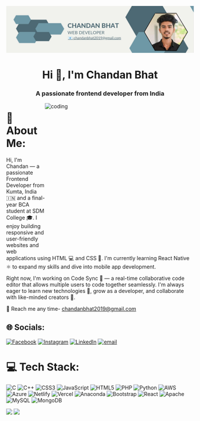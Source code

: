 ![logo](https://github.com/chandanbhat63/chandanbhat63/blob/main/chandu.jpeg)
<h1 align="center">Hi 👋, I'm Chandan Bhat</h1>
<h3 align="center">A passionate frontend developer from India</h3>
<img align="right" alt="coding" width="400" height="400" src="https://img.freepik.com/free-photo/person-playing-3d-video-games-device_23-2151005751.jpg?t=st=1744979809~exp=1744983409~hmac=4ac3aa3275a480867054c1c14df0d4f2700f730671c80410747c59d03ae72213&w=1380">


# 💫 About Me:
Hi, I'm Chandan — a passionate Frontend Developer from Kumta, India 🇮🇳 and a final-year BCA student at SDM College 🎓. I enjoy building responsive and user-friendly websites and web applications using HTML 💻 and CSS 🎨. I'm currently learning React Native ⚛️ to expand my skills and dive into mobile app development.


Right now, I'm working on Code Sync 🚀 — a real-time collaborative code editor that allows multiple users to code together seamlessly. 
I'm always eager to learn new technologies 🧠, grow as a developer, and collaborate with like-minded creators 🤝.

📧 Reach me any time- chandanbhat2019@gmail.com


## 🌐 Socials:
[![Facebook](https://img.shields.io/badge/Facebook-%231877F2.svg?logo=Facebook&logoColor=white)](https://www.facebook.com/share/1C7RHeWY8z/) [![Instagram](https://img.shields.io/badge/Instagram-%23E4405F.svg?logo=Instagram&logoColor=white)](https://instagram.com/klebitz_quantum) [![LinkedIn](https://img.shields.io/badge/LinkedIn-%230077B5.svg?logo=linkedin&logoColor=white)](https://www.linkedin.com/in/chandan-bhat-185117339?utm_source=share&utm_campaign=share_via&utm_content=profile&utm_medium=android_app) [![email](https://img.shields.io/badge/Email-D14836?logo=gmail&logoColor=white)](mailto:chandanbhat2019@gmail.com) 

# 💻 Tech Stack:
![C](https://img.shields.io/badge/c-%2300599C.svg?style=for-the-badge&logo=c&logoColor=white) ![C++](https://img.shields.io/badge/c++-%2300599C.svg?style=for-the-badge&logo=c%2B%2B&logoColor=white) ![CSS3](https://img.shields.io/badge/css3-%231572B6.svg?style=for-the-badge&logo=css3&logoColor=white) ![JavaScript](https://img.shields.io/badge/javascript-%23323330.svg?style=for-the-badge&logo=javascript&logoColor=%23F7DF1E) ![HTML5](https://img.shields.io/badge/html5-%23E34F26.svg?style=for-the-badge&logo=html5&logoColor=white) ![PHP](https://img.shields.io/badge/php-%23777BB4.svg?style=for-the-badge&logo=php&logoColor=white) ![Python](https://img.shields.io/badge/python-3670A0?style=for-the-badge&logo=python&logoColor=ffdd54) ![AWS](https://img.shields.io/badge/AWS-%23FF9900.svg?style=for-the-badge&logo=amazon-aws&logoColor=white) ![Azure](https://img.shields.io/badge/azure-%230072C6.svg?style=for-the-badge&logo=microsoftazure&logoColor=white) ![Netlify](https://img.shields.io/badge/netlify-%23000000.svg?style=for-the-badge&logo=netlify&logoColor=#00C7B7) ![Vercel](https://img.shields.io/badge/vercel-%23000000.svg?style=for-the-badge&logo=vercel&logoColor=white) ![Anaconda](https://img.shields.io/badge/Anaconda-%2344A833.svg?style=for-the-badge&logo=anaconda&logoColor=white) ![Bootstrap](https://img.shields.io/badge/bootstrap-%238511FA.svg?style=for-the-badge&logo=bootstrap&logoColor=white) ![React](https://img.shields.io/badge/react-%2320232a.svg?style=for-the-badge&logo=react&logoColor=%2361DAFB) ![Apache](https://img.shields.io/badge/apache-%23D42029.svg?style=for-the-badge&logo=apache&logoColor=white) ![MySQL](https://img.shields.io/badge/mysql-4479A1.svg?style=for-the-badge&logo=mysql&logoColor=white) ![MongoDB](https://img.shields.io/badge/MongoDB-%234ea94b.svg?style=for-the-badge&logo=mongodb&logoColor=white)

[![](https://visitcount.itsvg.in/api?id=chandanbhat63&icon=6&color=0)](https://visitcount.itsvg.in)
[![](https://visitcount.itsvg.in/api?id=chandanbhat63&icon=10&color=0)](https://visitcount.itsvg.in)

<!-- Proudly created with GPRM ( https://gprm.itsvg.in ) -->


